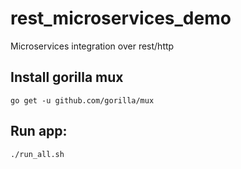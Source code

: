 # rest_microservices_demo
Microservices integration over rest/http

## Install gorilla mux
    go get -u github.com/gorilla/mux 

## Run app:
    ./run_all.sh